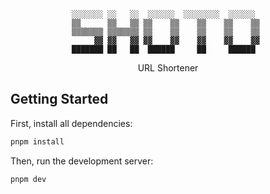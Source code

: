 <div align="center">

```
░░░░░░░ ░░   ░░  ░░░░░░  ░░░░░░░░  ░░░░░░  
▒▒      ▒▒   ▒▒ ▒▒    ▒▒    ▒▒    ▒▒    ▒▒ 
▒▒▒▒▒▒▒ ▒▒▒▒▒▒▒ ▒▒    ▒▒    ▒▒    ▒▒    ▒▒ 
     ▓▓ ▓▓   ▓▓ ▓▓    ▓▓    ▓▓    ▓▓    ▓▓ 
███████ ██   ██  ██████     ██     ██████  
```

URL Shortener

</div>

## Getting Started

First, install all dependencies:

```bash
pnpm install
```

Then, run the development server:

```bash
pnpm dev
```
